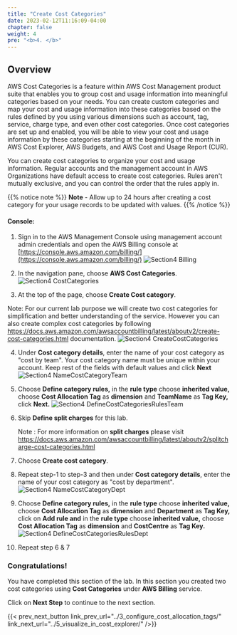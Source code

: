 ```yaml
---
title: "Create Cost Categories"
date: 2023-02-12T11:16:09-04:00
chapter: false
weight: 4
pre: "<b>4. </b>"
---
```


## Overview

AWS Cost Categories is a feature within AWS Cost Management product
suite that enables you to group cost and usage information into
meaningful categories based on your needs. You can create custom
categories and map your cost and usage information into these categories
based on the rules defined by you using various dimensions such as
account, tag, service, charge type, and even other cost categories. Once
cost categories are set up and enabled, you will be able to view your
cost and usage information by these categories starting at the beginning
of the month in AWS Cost Explorer, AWS Budgets, and AWS Cost and Usage
Report (CUR).

You can create cost categories to organize your cost and usage
information. Regular accounts and the management account in AWS
Organizations have default access to create cost categories. Rules
aren\'t mutually exclusive, and you can control the order that the rules
apply in.

{{% notice note %}}
**Note** - Allow up to 24 hours after creating a cost category for
your usage records to be updated with values.
{{% /notice %}}

#### Console:

1. Sign in to the AWS Management Console using management account admin
    credentials and open the AWS Billing console at
    [https://console.aws.amazon.com/billing/](https://console.aws.amazon.com/billing/)
 ![Section4 Billing](/Cost/200_Cost_Category/Images/section4/billing.png)

2. In the navigation pane, choose **AWS Cost Categories**.
 ![Section4 CostCategories](/Cost/200_Cost_Category/Images/section4/costCategories.png)

3. At the top of the page, choose **Create Cost category**. 

  Note: For our current lab purpose we will create two cost categories for
  simplification and better understanding of the service. However you
  can also create complex cost categories by following
  <https://docs.aws.amazon.com/awsaccountbilling/latest/aboutv2/create-cost-categories.html>
  documentation.
 ![Section4 CreateCostCategories](/Cost/200_Cost_Category/Images/section4/createCostCategory.png)

4. Under **Cost category details**, enter the name of your cost
    category as "cost by team". Your cost category name must be unique
    within your account. Keep rest of the fields with default values and
    click **Next**
 ![Section4 NameCostCategoryTeam](/Cost/200_Cost_Category/Images/section4/nameCostCategoryTeam.png)

5. Choose **Define category rules,** in the **rule type** choose
    **inherited value,** choose **Cost Allocation Tag** as **dimension**
    and **TeamName** as **Tag Key,** click **Next.**
 ![Section4 DefineCostCategoriesRulesTeam](/Cost/200_Cost_Category/Images/section4/defineCatgoryRulesTeam.png)

6. Skip **Define split charges** for this lab. 
    
   Note : For more information on **split charges** please visit
   <https://docs.aws.amazon.com/awsaccountbilling/latest/aboutv2/splitcharge-cost-categories.html>

8. Choose **Create cost category**.

9. Repeat step-1 to step-3 and then under **Cost category details**,
    enter the name of your cost category as "cost by department".
 ![Section4 NameCostCategoryDept](/Cost/200_Cost_Category/Images/section4/nameCostCategoryDept.png)

10. Choose **Define category rules,** in the **rule type** choose
     **inherited value,** choose **Cost Allocation Tag** as **dimension**
     and **Department** as **Tag Key,** click on **Add rule and** in the
     **rule type** choose **inherited value,** choose **Cost Allocation
     Tag** as **dimension** and **CostCentre** as **Tag Key.**
 ![Section4 DefineCostCategoriesRulesDept](/Cost/200_Cost_Category/Images/section4/defineCategoryRulesDept.png)

11. Repeat step 6 & 7

### Congratulations!

You have completed this section of the lab. In this section you created
two cost categories using **Cost Categories** under **AWS Billing**
service.

Click on **Next Step** to continue to the next section.

{{< prev_next_button link_prev_url="../3_configure_cost_allocation_tags/" link_next_url="../5_visualize_in_cost_explorer/" />}}

